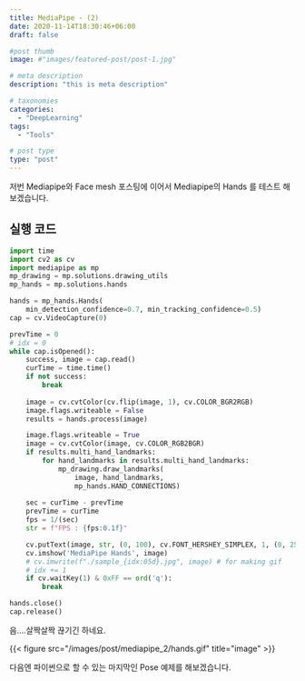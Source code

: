 ```yaml
---
title: MediaPipe - (2)
date: 2020-11-14T18:30:46+06:00
draft: false

#post thumb
image: #"images/featured-post/post-1.jpg"

# meta description
description: "this is meta description"

# taxonomies
categories:
  - "DeepLearning"
tags:
  - "Tools"

# post type
type: "post"
---
```


저번 Mediapipe와 Face mesh 포스팅에 이어서 Mediapipe의 Hands 를 테스트 해보겠습니다. 

## 실행 코드

```python
import time
import cv2 as cv
import mediapipe as mp
mp_drawing = mp.solutions.drawing_utils
mp_hands = mp.solutions.hands

hands = mp_hands.Hands(
	min_detection_confidence=0.7, min_tracking_confidence=0.5)
cap = cv.VideoCapture(0)

prevTime = 0
# idx = 0
while cap.isOpened():
    success, image = cap.read()
    curTime = time.time()
    if not success:
        break
    
    image = cv.cvtColor(cv.flip(image, 1), cv.COLOR_BGR2RGB)
    image.flags.writeable = False
    results = hands.process(image)

    image.flags.writeable = True
    image = cv.cvtColor(image, cv.COLOR_RGB2BGR)
    if results.multi_hand_landmarks:
        for hand_landmarks in results.multi_hand_landmarks:
            mp_drawing.draw_landmarks(
				image, hand_landmarks, 
                mp_hands.HAND_CONNECTIONS)
    
    sec = curTime - prevTime
    prevTime = curTime
    fps = 1/(sec)
    str = f"FPS : {fps:0.1f}"

    cv.putText(image, str, (0, 100), cv.FONT_HERSHEY_SIMPLEX, 1, (0, 255, 0))
    cv.imshow('MediaPipe Hands', image)
    # cv.imwrite(f"./sample_{idx:05d}.jpg", image) # for making gif
    # idx += 1
    if cv.waitKey(1) & 0xFF == ord('q'):
        break

hands.close()
cap.release()
```

음....살짝살짝 끊기긴 하네요.

{{< figure src="/images/post/mediapipe_2/hands.gif" title="image" >}}

다음엔 파이썬으로 할 수 있는 마지막인 Pose 예제를 해보겠습니다.
